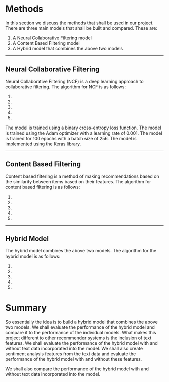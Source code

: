 # Methods

In this section we discuss the methods that shall be used in our project. There are three main models that shall be built and compared. These are:

1. A Neural Collaborative Filtering model
2. A Content Based Filtering model
3. A Hybrid model that combines the above two models

***
## Neural Collaborative Filtering

Neural Collaborative Filtering (NCF) is a deep learning approach to collaborative filtering. The algorithm for NCF is as follows:

1. 
2. 
3. 
4. 
5. 

The model is trained using a binary cross-entropy loss function. The model is trained using the Adam optimizer with a learning rate of 0.001. The model is trained for 100 epochs with a batch size of 256. The model is implemented using the Keras library.

***
##  Content Based Filtering

Content based filtering is a method of making recommendations based on the similarity between items based on their features. The algorithm for content based filtering is as follows:

1. 
2. 
3. 
4. 
5. 

***
## Hybrid Model

The hybrid model combines the above two models. The algorithm for the hybrid model is as follows:

1. 
2. 
3. 
4. 
5. 

# Summary 

So essentially the idea is to build a hybrid model that combines the above two models. We shall evaluate the performance of the hybrid model and compare it to the performance of the individual models.
What makes this project different to other recommender systems is the inclusion of text features. We shall evaluate the performance of the hybrid model with and without text data incorporated into the model. We shall also create sentiment analysis features from the text data and evaluate the performance of the hybrid model with and without these features.


 We shall also compare the performance of the hybrid model with and without text data incorporated into the model.